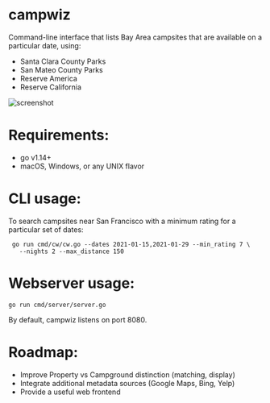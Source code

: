 campwiz
==========
Command-line interface that lists Bay Area campsites that are available on a particular date, using:

* Santa Clara County Parks
* San Mateo County Parks
* Reserve America
* Reserve California

![screenshot](campwiz.png)

Requirements:
=============
* go v1.14+
* macOS, Windows, or any UNIX flavor

CLI usage:
==========

To search campsites near San Francisco with a minimum rating for a particular set of dates:

```shell
 go run cmd/cw/cw.go --dates 2021-01-15,2021-01-29 --min_rating 7 \
   --nights 2 --max_distance 150
```

Webserver usage:
================

```shell
go run cmd/server/server.go
```

By default, campwiz listens on port 8080.

Roadmap:
========
- Improve Property vs Campground distinction (matching, display)
- Integrate additional metadata sources (Google Maps, Bing, Yelp)
- Provide a useful web frontend
